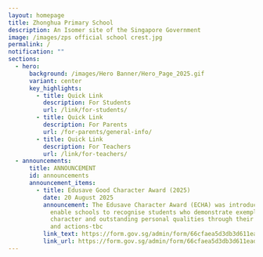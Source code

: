 ```yaml
---
layout: homepage
title: Zhonghua Primary School
description: An Isomer site of the Singapore Government
image: /images/zps official school crest.jpg
permalink: /
notification: ""
sections:
  - hero:
      background: /images/Hero Banner/Hero_Page_2025.gif
      variant: center
      key_highlights:
        - title: Quick Link
          description: For Students
          url: /link/for-students/
        - title: Quick Link
          description: For Parents
          url: /for-parents/general-info/
        - title: Quick Link
          description: For Teachers
          url: /link/for-teachers/
  - announcements:
      title: ANNOUNCEMENT
      id: announcements
      announcement_items:
        - title: Edusave Good Character Award (2025)
          date: 20 August 2025
          announcement: The Edusave Character Award (ECHA) was introduced in 2012 to
            enable schools to recognise students who demonstrate exemplary
            character and outstanding personal qualities through their behaviour
            and actions-tbc
          link_text: https://form.gov.sg/admin/form/66cfaea5d3db3d611ead79ea
          link_url: https://form.gov.sg/admin/form/66cfaea5d3db3d611ead79ea
---
```

